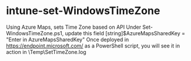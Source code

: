 # intune-set-WindowsTimeZone
Using Azure Maps, sets Time Zone based on API 
Under Set-WindowsTimeZone.ps1, update this field [string]$AzureMapsSharedKey = "Enter in AzureMapsSharedKey"
Once deployed in https://endpoint.microsoft.com/ as a PowerShell script, you will see it in action in \Temp\SetTimeZone.log
